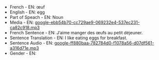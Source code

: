 - French - EN: œuf
- English - EN: egg
- Part of Speach - EN: Noun
- Media - EN:  [google-ebb54b70-cc729ae9-069232e4-537ec231-ca82c918.mp3](./44.mp3)
- French Sentence - EN: J’aime manger des œufs au petit déjeuner.
- Sentence Translation - EN: I like eating eggs for breakfast.
- Sentence Audio - EN:  [google-ff880baa-782784d0-f1078a56-d07df561-a316d71e.mp3](./17.mp3)
- Gender - EN: 